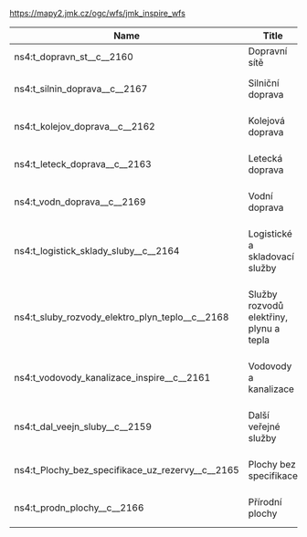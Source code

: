 https://mapy2.jmk.cz/ogc/wfs/jmk_inspire_wfs

|Name|Title|Abstract|
|--|--|--|
|ns4:t_dopravn_st__c__2160|Dopravní sítě|Dopravní sítě v JMK|
|ns4:t_silnin_doprava__c__2167|Silniční doprava|Silniční doprava v JMK|
|ns4:t_kolejov_doprava__c__2162|Kolejová doprava|Kolejová doprava v JMK|
|ns4:t_leteck_doprava__c__2163|Letecká doprava|Letecká doprava v JMK|
|ns4:t_vodn_doprava__c__2169|Vodní doprava|Vodní doprava v JMK|
|ns4:t_logistick_sklady_sluby__c__2164|Logistické a skladovací služby|Logistické a skladovací služby v JMK|
|ns4:t_sluby_rozvody_elektro_plyn_teplo__c__2168|Služby rozvodů elektřiny, plynu a tepla|Služby rozvodů elektřiny, plynu a tepla v JMK|
|ns4:t_vodovody_kanalizace_inspire__c__2161|Vodovody a kanalizace|Vodovody a kanalizace v JMK|
|ns4:t_dal_veejn_sluby__c__2159|Další veřejné služby|Další veřejné služby v JMK|
|ns4:t_Plochy_bez_specifikace_uz_rezervy__c__2165|Plochy bez specifikace|Plochy bez specifikace v JMK|
|ns4:t_prodn_plochy__c__2166|Přírodní plochy|Přírodní plochy v JMK|

